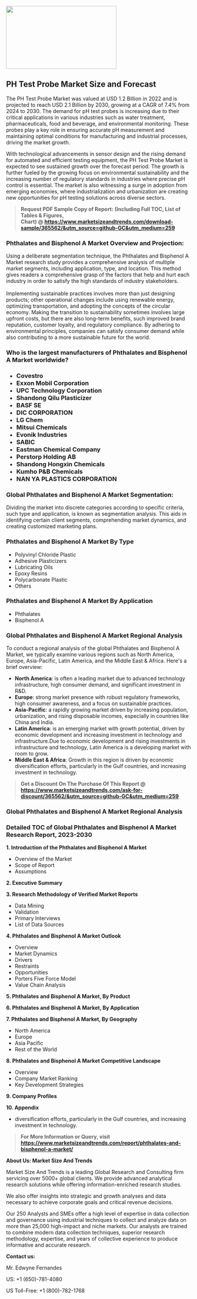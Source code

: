 <p><img class="alignnone size-medium wp-image-20088" src="https://ffe5etoiles.com/wp-content/uploads/2024/12/MST1-300x171.png" alt="" width="300" height="171" /></p><h2>PH Test Probe Market Size and Forecast</h2><p>The PH Test Probe Market was valued at USD 1.2 Billion in 2022 and is projected to reach USD 2.1 Billion by 2030, growing at a CAGR of 7.4% from 2024 to 2030. The demand for pH test probes is increasing due to their critical applications in various industries such as water treatment, pharmaceuticals, food and beverage, and environmental monitoring. These probes play a key role in ensuring accurate pH measurement and maintaining optimal conditions for manufacturing and industrial processes, driving the market growth.</p><p>With technological advancements in sensor design and the rising demand for automated and efficient testing equipment, the PH Test Probe Market is expected to see sustained growth over the forecast period. The growth is further fueled by the growing focus on environmental sustainability and the increasing number of regulatory standards in industries where precise pH control is essential. The market is also witnessing a surge in adoption from emerging economies, where industrialization and urbanization are creating new opportunities for pH testing solutions across diverse sectors.</p></p><blockquote id="" class=""><strong>Request PDF Sample Copy of Report: (Including Full TOC, List of Tables &amp; Figures, Chart)&nbsp;@&nbsp;<strong><a href="https://www.marketsizeandtrends.com/download-sample/365562/&utm_source=github-GC&utm_medium=259" target="_blank">https://www.marketsizeandtrends.com/download-sample/365562/&utm_source=github-GC&utm_medium=259</a></strong></strong></blockquote><h3 id="" class="">Phthalates and Bisphenol A Market&nbsp;Overview and Projection:</h3><p id="" class="">Using a deliberate segmentation technique, the Phthalates and Bisphenol A Market research study provides a comprehensive analysis of multiple market segments, including application, type, and location. This method gives readers a comprehensive grasp of the factors that help and hurt each industry in order to satisfy the high standards of industry stakeholders. <br /> <br />Implementing sustainable practices involves more than just designing products; other operational changes include using renewable energy, optimizing transportation, and adopting the concepts of the circular economy. Making the transition to sustainability sometimes involves large upfront costs, but there are also long-term benefits, such improved brand reputation, customer loyalty, and regulatory compliance. By adhering to environmental principles, companies can satisfy consumer demand while also contributing to a more sustainable future for the world.</p><h3 id="" class="">Who is the largest manufacturers of&nbsp;Phthalates and Bisphenol A Market worldwide?</h3><h3 class=""><p><ul><li>Covestro </li><li> Exxon Mobil Corporation </li><li> UPC Technology Corporation </li><li> Shandong Qilu Plasticizer </li><li> BASF SE </li><li> DIC CORPORATION </li><li> LG Chem </li><li> Mitsui Chemicals </li><li> Evonik Industries </li><li> SABIC </li><li> Eastman Chemical Company </li><li> Perstorp Holding AB </li><li> Shandong Hongxin Chemicals </li><li> Kumho P&B Chemicals </li><li> NAN YA PLASTICS CORPORATION</li></ul></p></h3><h3 id="" class="">Global&nbsp;Phthalates and Bisphenol A Market Segmentation:</h3><p id="" class="">Dividing the market into discrete categories according to specific criteria, such type and application, is known as segmentation analysis. This aids in identifying certain client segments, comprehending market dynamics, and creating customized marketing plans.</p><h3 id="" class="">Phthalates and Bisphenol A Market&nbsp;By Type</h3><p><p><ul><li>Polyvinyl Chloride Plastic</li><li> Adhesive Plasticizers</li><li> Lubricating Oils</li><li> Epoxy Resins</li><li> Polycarbonate Plastic</li><li> Others</p></li></ul></p></p><h3 id="" class="">Phthalates and Bisphenol A Market&nbsp;By Application</h3><p class=""><p><ul><li>Phthalates</li><li> Bisphenol A</li></ul></p></p><h3 id="" class="">Global Phthalates and Bisphenol A Market Regional Analysis</h3><p id="" class="">To conduct a regional analysis of the global Phthalates and Bisphenol A Market, we typically examine various regions such as North America, Europe, Asia-Pacific, Latin America, and the Middle East &amp; Africa. Here's a brief overview:</p><ul><li><strong>North America</strong>: is often a leading market due to advanced technology infrastructure, high consumer demand, and significant investment in R&amp;D.</li><li><strong>Europe</strong>: strong market presence with robust regulatory frameworks, high consumer awareness, and a focus on sustainable practices.</li><li><strong>Asia-Pacific</strong>: a rapidly growing market driven by increasing population, urbanization, and rising disposable incomes, especially in countries like China and India.</li><li><strong>Latin America</strong>: is an emerging market with growth potential, driven by economic development and increasing investment in technology and infrastructure.Due to economic development and rising investments in infrastructure and technology, Latin America is a developing market with room to grow.</li><li><strong>Middle East &amp; Africa</strong>: Growth in this region is driven by economic diversification efforts, particularly in the Gulf countries, and increasing investment in technology.</li></ul><blockquote id="" class=""><strong>Get a Discount On The Purchase Of This Report @ <strong><a href="https://www.marketsizeandtrends.com/ask-for-discount/365562/&utm_source=github-GC&utm_medium=259" target="_blank">https://www.marketsizeandtrends.com/ask-for-discount/365562/&utm_source=github-GC&utm_medium=259</a></strong></strong></blockquote><h3 id="" class="">Global Phthalates and Bisphenol A Market Regional Analysis</h3><h3 id="" class="">Detailed TOC of Global Phthalates and Bisphenol A Market Research Report, 2023-2030</h3><p id="" class=""><strong>1. Introduction of the Phthalates and Bisphenol A Market</strong></p><ul><li>Overview of the Market</li><li>Scope of Report</li><li>Assumptions</li></ul><p id="" class=""><strong>2. Executive Summary</strong></p><p id="" class=""><strong>3. Research Methodology of Verified Market Reports</strong></p><ul><li>Data Mining</li><li>Validation</li><li>Primary Interviews</li><li>List of Data Sources</li></ul><p id="" class=""><strong>4. Phthalates and Bisphenol A Market Outlook</strong></p><ul><li>Overview</li><li>Market Dynamics</li><li>Drivers</li><li>Restraints</li><li>Opportunities</li><li>Porters Five Force Model</li><li>Value Chain Analysis</li></ul><p id="" class=""><strong>5. Phthalates and Bisphenol A Market, By Product</strong></p><p id="" class=""><strong>6. Phthalates and Bisphenol A Market, By Application</strong></p><p id="" class=""><strong>7. Phthalates and Bisphenol A Market, By Geography</strong></p><ul><li>North America</li><li>Europe</li><li>Asia Pacific</li><li>Rest of the World</li></ul><p id="" class=""><strong>8. Phthalates and Bisphenol A Market Competitive Landscape</strong></p><ul><li>Overview</li><li>Company Market Ranking</li><li>Key Development Strategies</li></ul><p id="" class=""><strong>9. Company Profiles</strong></p><p id="" class=""><strong>10. Appendix</strong></p><ul><li>diversification efforts, particularly in the Gulf countries, and increasing investment in technology.</li></ul><blockquote id="" class=""><strong>For More Information or Query, visit <strong><strong><a href="https://www.marketsizeandtrends.com/report/phthalates-and-bisphenol-a-market/" target="_blank">https://www.marketsizeandtrends.com/report/phthalates-and-bisphenol-a-market/</a></strong></strong></strong></blockquote><p id="" class=""><strong>About Us: Market Size And Trends</strong></p><p id="" class="">Market Size And Trends is a leading Global Research and Consulting firm servicing over 5000+ global clients. We provide advanced analytical research solutions while offering information-enriched research studies.</p><p id="" class="">We also offer insights into strategic and growth analyses and data necessary to achieve corporate goals and critical revenue decisions.</p><p id="" class="">Our 250 Analysts and SMEs offer a high level of expertise in data collection and governance using industrial techniques to collect and analyze data on more than 25,000 high-impact and niche markets. Our analysts are trained to combine modern data collection techniques, superior research methodology, expertise, and years of collective experience to produce informative and accurate research.</p><p id="" class=""><strong>Contact us:</strong></p><p id="" class="">Mr. Edwyne Fernandes</p><p id="" class="">US: +1 (650)-781-4080</p><p id="" class="">US Toll-Free: +1 (800)-782-1768</p>
